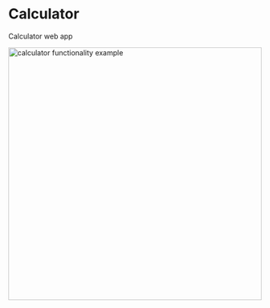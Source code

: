 # Calculator
Calculator web app

<img src="https://i.gyazo.com/d158531e4fca7ffe8e1457f0b809d693.gif" alt="calculator functionality example" width="504"/>
